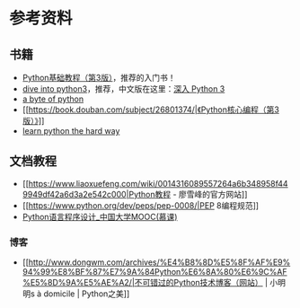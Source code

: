 # 参考资料

## 书籍
  * [Python基础教程（第3版）](https://book.douban.com/subject/27667375/)，推荐的入门书！
  * [dive into python3](https://diveintopython3.problemsolving.io/)，推荐，中文版在这里：[深入 Python 3](http://www.ttlsa.com/docs/dive-into-python3/)
  * [a byte of python](https://python.swaroopch.com/)
  * [[https://book.douban.com/subject/26801374/|《Python核心编程（第3版）》]]
  * [learn python the hard way](https://www.amazon.com/Learn-Python-Hard-Way-Introduction/dp/0321884914)



## 文档教程

  * [[https://www.liaoxuefeng.com/wiki/0014316089557264a6b348958f449949df42a6d3a2e542c000|Python教程 - 廖雪峰的官方网站]]
  * [[https://www.python.org/dev/peps/pep-0008/|PEP 8编程规范]]
  * [Python语言程序设计_中国大学MOOC(慕课)](https://www.icourse163.org/learn/BIT-268001?tid=1461953449#/learn/announce)


### 博客
  * [[http://www.dongwm.com/archives/%E4%B8%8D%E5%8F%AF%E9%94%99%E8%BF%87%E7%9A%84Python%E6%8A%80%E6%9C%AF%E5%8D%9A%E5%AE%A2/|不可错过的Python技术博客（网站） | 小明明s à domicile | Python之美]]